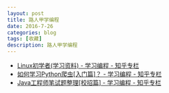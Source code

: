 ```yaml
---
layout: post
title: 路人甲学编程
date: 2016-7-26
categories: blog
tags: [收藏]
description: 路人甲学编程
---   
```



- [Linux初学者(学习资料) - 学习编程 - 知乎专栏](https://zhuanlan.zhihu.com/p/21723250)
- [如何学习Python爬虫[入门篇]？ - 学习编程 - 知乎专栏](https://zhuanlan.zhihu.com/p/21479334?refer=passer)
- [Java工程师笔试题整理[校招篇] - 学习编程 - 知乎专栏](https://zhuanlan.zhihu.com/p/21513402?refer=passer)

